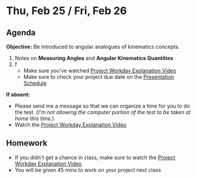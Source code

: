 Thu, Feb 25 / Fri, Feb 26
==================  
  
Agenda  
---------  
**Objective:** Be introduced to angular analogues of kinematics concepts.

1. Notes on **Measuring Angles** and **Angular Kinematics Quantities**
2.  f
	- Make sure you've watched [Project Workday Explanation Video][vid] 
	- Make sure to check your project due date on the [Presentation Schedule][sched]

**If absent:** 
- Please send me a message so that we can organize a time for you to do the test.  (*I'm not allowing the computer portion of the test to be taken at home this time.*)
- Watch the [Project Workday Explanation Video][vid]


<!--
**If absent:** Please make an effort to log in to Zoom during class time  
> [Link](https://us02web.zoom.us/j/89652361206?pwd=L3ZYQzBGNitFK0J6K1M4Nk1iM1dYQT09)  
> Time: 8am Friday, 1:25pm Friday, 8am Monday
> Meeting ID: 896 5236 1206  
> Passcode: J5ePse    
-->

Homework   
-------------  
- If you didn't get a chance in class, make sure to watch the [Project Workday Explanation Video][vid]
- You will be given 45 mins to work on your project next class

[vid]: https://avon.schoology.com/course/2624603229/materials/gp/4709497437
[sched]: https://avoncsc-my.sharepoint.com/:x:/g/personal/zjrohrbach_avon-schools_org/EVMXHFfIjQJDml8sDSyMeYsBLcV4ZCg-pDrGaicpsu_iBQ?e=RfXTgy
[practice]: https://avon.schoology.com/page/4709159232

<!--stackedit_data:
eyJoaXN0b3J5IjpbMTYyMDA5NDYxNSwzNTczMTU0NjksMTU2OD
A0NjA4MSwtNzUxNjQ3NzQ4LC0xODc2NDIxNzg4LC0xODExNTYx
NDEwLC03ODYyNzMzNjksLTE5Nzc1ODkxMTcsLTExNjc0MDE5OD
EsMTMwOTE5NDA4LDEyNjQ3Mzc4MzcsLTE1MDM1MDM1OTUsMjAz
NDMzOTczMywtNjg3MjU2MDE2LDUxMTIzODQyMSwtMTUzMDQ3OD
AyMSwxODE3ODQ0MDE3LC0xMzU3ODAzODEyLDE4NDc0MDQzMzcs
MzgxMjM4NTQ0XX0=
-->
